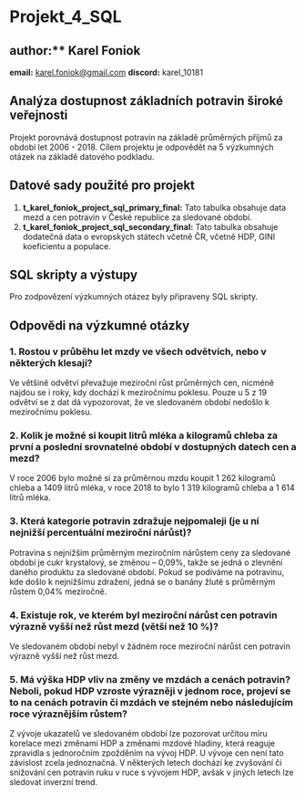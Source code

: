 # Projekt_4_SQL

## author:** Karel Foniok
**email:** karel.foniok@gmail.com
**discord:** karel_10181

## Analýza dostupnost základních potravin široké veřejnosti

Projekt porovnává dostupnost potravin na základě průměrných příjmů za období let 2006 - 2018. Cílem projektu je odpovědět na 5 výzkumných otázek na základě datového podkladu. 

## Datové sady použité pro projekt
1. **t_karel_foniok_project_sql_primary_final:** Tato tabulka obsahuje data mezd a cen potravin v České republice za sledované období.
2. **t_karel_foniok_project_sql_secondary_final:** Tato tabulka obsahuje dodatečná data o evropských státech včetně ČR, včetně HDP, GINI koeficientu a populace. 

## SQL skripty a výstupy
Pro zodpovězení výzkumných otázez byly připraveny SQL skripty.

## Odpovědi na výzkumné otázky

### 1. Rostou v průběhu let mzdy ve všech odvětvích, nebo v některých klesají?
Ve většině odvětví převažuje meziroční růst průměrných cen, nicméně najdou se i roky, kdy dochází k meziročnímu poklesu. Pouze u 5 z 19 odvětví se z dat dá vypozorovat, že ve sledovaném období nedošlo k meziročnímu poklesu.

### 2. Kolik je možné si koupit litrů mléka a kilogramů chleba za první a poslední srovnatelné období v dostupných datech cen a mezd?
V roce 2006 bylo možné si za průměrnou mzdu koupit 1 262 kilogramů chleba a 1409 litrů mléka, v roce 2018 to bylo 1 319 kilogramů chleba a 1 614 litrů mléka.

### 3. Která kategorie potravin zdražuje nejpomaleji (je u ní nejnižší percentuální meziroční nárůst)?
Potravina s nejnižším průměrným meziročním nárůstem ceny za sledované období je cukr krystalový, se změnou – 0,09%, takže se jedná o zlevnění daného produktu za sledované období. Pokud se podíváme na potravinu, kde došlo k nejnižšímu zdražení, jedná se o banány žluté s průměrným růstem 0,04% meziročně.

### 4. Existuje rok, ve kterém byl meziroční nárůst cen potravin výrazně vyšší než růst mezd (větší než 10 %)?
Ve sledovaném období nebyl v žádném roce meziroční nárůst cen potravin výrazně vyšší než růst mezd.

### 5. Má výška HDP vliv na změny ve mzdách a cenách potravin? Neboli, pokud HDP vzroste výrazněji v jednom roce, projeví se to na cenách potravin či mzdách ve stejném nebo následujícím roce výraznějším růstem?
Z vývoje ukazatelů ve sledovaném období lze pozorovat určitou míru korelace mezi změnami HDP a změnami mzdové hladiny, která reaguje zpravidla s jednoročním zpožděním na vývoj HDP. U vývoje cen není tato závislost zcela jednoznačná. V některých letech dochází ke zvyšování či snižování cen potravin ruku v ruce s vývojem HDP, avšak v jiných letech lze sledovat inverzní trend. 
